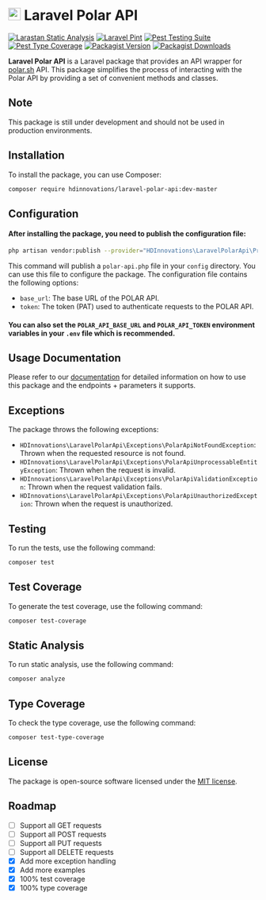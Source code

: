 # <img src="https://i.postimg.cc/wBmfXGXN/logomark-blue.png" alt="Polar Branding" width="25" height="25"> Laravel Polar API

[![Larastan Static Analysis](https://github.com/HDInnovations/laravel-polar-api/actions/workflows/larastan.yml/badge.svg)](https://github.com/HDInnovations/laravel-polar-api/actions/workflows/larastan.yml)
[![Laravel Pint](https://github.com/HDInnovations/laravel-polar-api/actions/workflows/pint.yml/badge.svg)](https://github.com/HDInnovations/laravel-polar-api/actions/workflows/pint.yml)
[![Pest Testing Suite](https://github.com/HDInnovations/laravel-polar-api/actions/workflows/pest.yml/badge.svg)](https://github.com/HDInnovations/laravel-polar-api/actions/workflows/pest.yml)
[![Pest Type Coverage](https://github.com/HDInnovations/laravel-polar-api/actions/workflows/type-coverage.yml/badge.svg)](https://github.com/HDInnovations/laravel-polar-api/actions/workflows/type-coverage.yml)
[![Packagist Version](https://img.shields.io/packagist/v/hdinnovations/laravel-polar-api)](https://packagist.org/packages/hdinnovations/laravel-polar-api)
[![Packagist Downloads](https://img.shields.io/packagist/dt/hdinnovations/laravel-polar-api)](https://packagist.org/packages/hdinnovations/laravel-polar-api)

**Laravel Polar API** is a Laravel package that provides an API wrapper for [polar.sh](Ihttps://polar.sh) API. This package simplifies the process of interacting with the Polar API by providing a set of convenient methods and classes.

## Note

This package is still under development and should not be used in production environments.

## Installation

To install the package, you can use Composer:

```sh
composer require hdinnovations/laravel-polar-api:dev-master
```

## Configuration

#### After installing the package, you need to publish the configuration file:

```sh
php artisan vendor:publish --provider="HDInnovations\LaravelPolarApi\Providers\PolarApiServiceProvider"
```

This command will publish a `polar-api.php` file in your `config` directory. You can use this file to configure the package. 
The configuration file contains the following options:

- `base_url`: The base URL of the POLAR API.
- `token`: The token (PAT) used to authenticate requests to the POLAR API.

#### You can also set the `POLAR_API_BASE_URL` and `POLAR_API_TOKEN` environment variables in your `.env` file which is recommended.

## Usage Documentation

Please refer to our [documentation](https://hdinnovations.github.io/laravel-polar-api/) for detailed information on how to use this package and the endpoints + parameters it supports.

## Exceptions

The package throws the following exceptions:

- `HDInnovations\LaravelPolarApi\Exceptions\PolarApiNotFoundException`: Thrown when the requested resource is not found.
- `HDInnovations\LaravelPolarApi\Exceptions\PolarApiUnprocessableEntityException`: Thrown when the request is invalid.
- `HDInnovations\LaravelPolarApi\Exceptions\PolarApiValidationException`: Thrown when the request validation fails.
- `HDInnovations\LaravelPolarApi\Exceptions\PolarApiUnauthorizedException`: Thrown when the request is unauthorized.

## Testing

To run the tests, use the following command:

```sh
composer test
```

## Test Coverage

To generate the test coverage, use the following command:

```sh
composer test-coverage
```

## Static Analysis

To run static analysis, use the following command:

```sh
composer analyze
```

## Type Coverage

To check the type coverage, use the following command:

```sh
composer test-type-coverage
```

## License

The package is open-source software licensed under the [MIT license](https://opensource.org/licenses/MIT).

## Roadmap

- [ ] Support all GET requests
- [ ] Support all POST requests
- [ ] Support all PUT requests
- [ ] Support all DELETE requests
- [x] Add more exception handling
- [x] Add more examples
- [x] 100% test coverage
- [x] 100% type coverage
